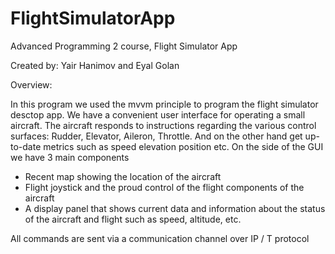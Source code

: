 # FlightSimulatorApp
Advanced Programming 2 course, Flight Simulator App

Created by: Yair Hanimov and Eyal Golan

Overview:

In this program  we used the mvvm principle to program the flight simulator desctop app.
We have a convenient user interface for operating a small aircraft.
The aircraft responds to instructions regarding the various control surfaces: Rudder, Elevator, Aileron, Throttle.
And on the other hand get up-to-date metrics such as speed elevation position etc.
On the side of the GUI we have 3 main components
* Recent map showing the location of the aircraft
* Flight joystick and the proud control of the flight components of the aircraft
* A display panel that shows current data and information about the status of the aircraft and flight such as speed, altitude, etc.

All commands are sent via a communication channel over IP / T protocol
